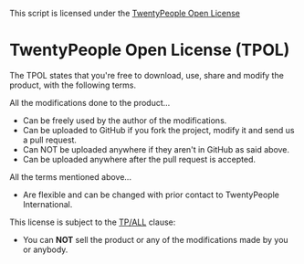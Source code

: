 This script is licensed under the [TwentyPeople Open License](https://bit.ly/tpolterms)

# TwentyPeople Open License (TPOL)

The TPOL states that you're free to download, use, share and modify the product, with the following terms.

All the modifications done to the product...

* Can be freely used by the author of the modifications.
* Can be uploaded to GitHub if you fork the project, modify it and send us a pull request.
* Can NOT be uploaded anywhere if they aren't in GitHub as said above.
* Can be uploaded anywhere after the pull request is accepted.

All the terms mentioned above...

* Are flexible and can be changed with prior contact to TwentyPeople International.

This license is subject to the [TP/ALL](https://bit.ly/tpallterms) clause:

* You can **NOT** sell the product or any of the modifications made by you or anybody.